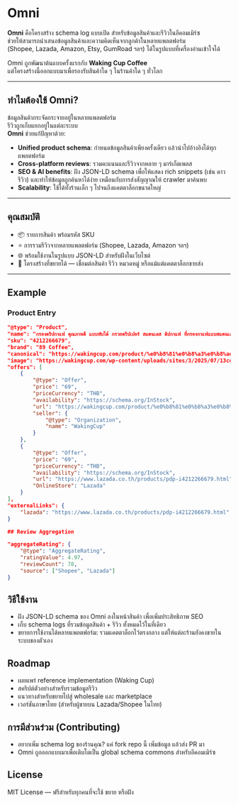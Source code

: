 # Omni

**Omni** คือโครงสร้าง schema log แบบเปิด สำหรับข้อมูลสินค้าและรีวิวในอีคอมเมิร์ซ  
ช่วยให้สามารถนำเสนอข้อมูลสินค้าและความคิดเห็นจากลูกค้าในหลายแพลตฟอร์ม  
(Shopee, Lazada, Amazon, Etsy, GumRoad ฯลฯ) ได้ในรูปแบบที่เครื่องอ่านเข้าใจได้

Omni ถูกพัฒนาต้นแบบครั้งแรกกับ **Waking Cup Coffee**  
แต่โครงสร้างนี้ออกแบบมาเพื่อรองรับสินค้าใด ๆ ในร้านค้าใด ๆ ทั่วโลก

---

## ทำไมต้องใช้ Omni?

ข้อมูลสินค้ากระจัดกระจายอยู่ในหลายแพลตฟอร์ม  
รีวิวถูกเก็บแยกอยู่ในแต่ละระบบ  
**Omni** ช่วยแก้ปัญหาด้วย:

- **Unified product schema**: กำหนดข้อมูลสินค้าเพียงครั้งเดียว แล้วนำไปอ้างอิงได้ทุกแพลตฟอร์ม  
- **Cross-platform reviews**: รวมคะแนนและรีวิวจากหลาย ๆ มาร์เก็ตเพลส  
- **SEO & AI benefits**: ฝัง JSON-LD schema เพื่อให้แสดง rich snippets (เช่น ดาว รีวิว) และทำให้ข้อมูลถูกค้นหาได้ง่าย เหมือนกับการส่งสัญญาณให้ crawler มาค้นพบ  
- **Scalability**: ใช้ได้ทั้งร้านเล็ก ๆ ไปจนถึงแคตตาล็อกขนาดใหญ่  

---

## คุณสมบัติ

- 📦 รายการสินค้า พร้อมรหัส SKU  
- ⭐ การรวมรีวิวจากหลายแพลตฟอร์ม (Shopee, Lazada, Amazon ฯลฯ)  
- 🌐 พร้อมใช้งานในรูปแบบ JSON-LD สำหรับฝังในเว็บไซต์  
- 🔗 โครงสร้างที่ขยายได้ — เชื่อมต่อสินค้า รีวิว หมวดหมู่ หรือแม้แต่แคตตาล็อกขายส่ง  

---

## Example

### Product Entry
```json
"@type": "Product",
"name": "กรองดริปกาแฟ คุณภาพดี แบบพับได้ กรวยดริปเปอร์ สแตนเลส ดิปกาแฟ ที่กรองกาแฟแบบสแตนเลส Dripper Stainless Steel สินค้าพร้อมส่ง",
"sku": "4212266679",
"brand": "89 Coffee",
"canonical": "https://wakingcup.com/product/%e0%b8%81%e0%b8%a3%e0%b8%ad%e0%b8%87%e0%b8%94%e0%b8%a3%e0%b8%b4%e0%b8%9b%e0%b8%81%e0%b8%b2%e0%b9%81%e0%b8%9f-%e0%b8%84%e0%b8%b8%e0%b8%93%e0%b8%a0%e0%b8%b2%e0%b8%9e%e0%b8%94%e0%b8%b5-%e0%b9%81%e0%b8%9a/",
"image": "https://wakingcup.com/wp-content/uploads/sites/3/2025/07/13coffee02.png",
"offers": [
    {
        "@type": "Offer",
        "price": "69",
        "priceCurrency": "THB",
        "availability": "https://schema.org/InStock",
        "url": "https://wakingcup.com/product/%e0%b8%81%e0%b8%a3%e0%b8%ad%e0%b8%87%e0%b8%94%e0%b8%a3%e0%b8%b4%e0%b8%9b%e0%b8%81%e0%b8%b2%e0%b9%81%e0%b8%9f-%e0%b8%84%e0%b8%b8%e0%b8%93%e0%b8%a0%e0%b8%b2%e0%b8%9e%e0%b8%94%e0%b8%b5-%e0%b9%81%e0%b8%9a/",
        "seller": {
            "@type": "Organization",
            "name": "WakingCup"
        }
    },
    {
        "@type": "Offer",
        "price": "69",
        "priceCurrency": "THB",
        "availability": "https://schema.org/InStock",
        "url": "https://www.lazada.co.th/products/pdp-i4212266679.html",
        "OnlineStore": "Lazada"
    }
],
"externalLinks": {
    "lazada": "https://www.lazada.co.th/products/pdp-i4212266679.html"
}

## Review Aggregation

"aggregateRating": {
    "@type": "AggregateRating",
    "ratingValue": 4.97,
    "reviewCount": 78,
    "source": ["Shopee", "Lazada"]
}
```

## วิธีใช้งาน
- ฝัง JSON-LD schema ของ Omni ลงในหน้าสินค้า เพื่อเพิ่มประสิทธิภาพ SEO
- เก็บ schema logs ที่รวมข้อมูลสินค้า + รีวิว ทั้งหมดไว้ในที่เดียว
- ขยายการใช้งานได้หลายแพลตฟอร์ม: รวมแคตตาล็อกไว้ตรงกลาง แต่ให้แต่ละร้านยังคงขายในระบบของตัวเอง

## Roadmap
- เผยแพร่ reference implementation (Waking Cup)
- สคริปต์ตัวอย่างสำหรับรวมข้อมูลรีวิว
- แนวทางสำหรับขยายไปสู่ wholesale และ marketplace
- เวอร์ชันภาษาไทย (สำหรับผู้ขายบน Lazada/Shopee ในไทย)

## การมีส่วนร่วม (Contributing)
- อยากเพิ่ม schema log ของร้านคุณ? แค่ fork repo นี้ เพิ่มข้อมูล แล้วส่ง PR มา
- Omni ถูกออกแบบมาเพื่อเติบโตเป็น global schema commons สำหรับอีคอมเมิร์ซ

## License
MIT License — ฟรีสำหรับทุกคนที่จะใช้ ขยาย หรือฝัง
